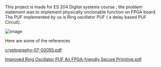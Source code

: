 This project is made for ES 204 Digital systems course ; the problem statement was to implement physically unclonable function on FPGA board.
The PUF implemented by us is Ring oscillator PUF ( a delay based PUF Circuit).

![image](https://github.com/user-attachments/assets/dcde6fb1-c3dc-4db7-8271-9145906db6f8)



Here are some of the references 

[cryptography-07-00055.pdf](https://github.com/user-attachments/files/19821150/cryptography-07-00055.pdf)



[Improved Ring Oscillator PUF An FPGA-friendly Secure Primitive.pdf](https://github.com/user-attachments/files/19821152/Improved.Ring.Oscillator.PUF.An.FPGA-friendly.Secure.Primitive.pdf)
